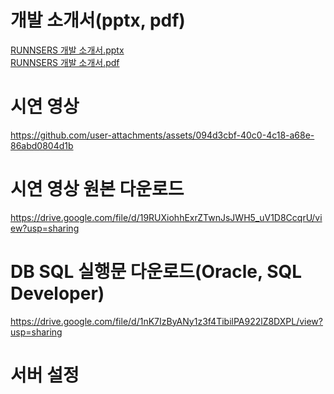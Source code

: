 # 개발 소개서(pptx, pdf)
[RUNNSERS 개발 소개서.pptx](https://github.com/user-attachments/files/18817969/RUNNSERS.pptx) <br>
[RUNNSERS 개발 소개서.pdf](https://github.com/user-attachments/files/18817970/RUNNSERS.pdf)

# 시연 영상


https://github.com/user-attachments/assets/094d3cbf-40c0-4c18-a68e-86abd0804d1b

# 시연 영상 원본 다운로드
https://drive.google.com/file/d/19RUXiohhExrZTwnJsJWH5_uV1D8CcqrU/view?usp=sharing

# DB SQL 실행문 다운로드(Oracle, SQL Developer)
https://drive.google.com/file/d/1nK7IzByANy1z3f4TibilPA922lZ8DXPL/view?usp=sharing

# 서버 설정
